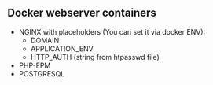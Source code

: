 Docker webserver containers
---------------------------

- NGINX with placeholders (You can set it via docker ENV):
    * DOMAIN
    * APPLICATION_ENV
    * HTTP_AUTH (string from htpasswd file)
- PHP-FPM
- POSTGRESQL
